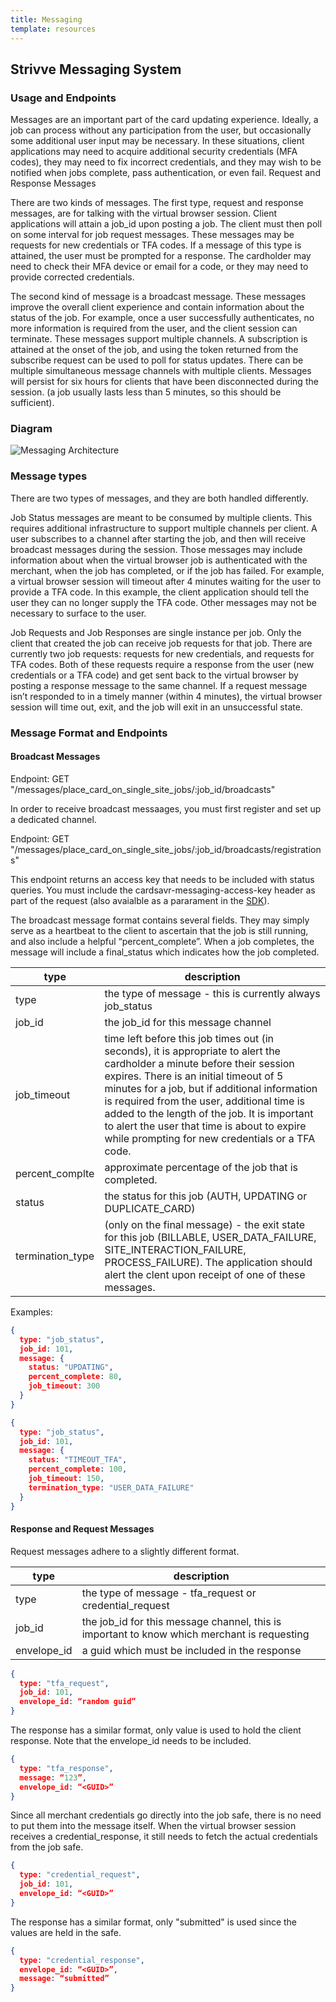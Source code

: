 ```yaml
---
title: Messaging
template: resources
---
```


## Strivve Messaging System

### Usage and Endpoints
Messages are an important part of the card updating experience. Ideally, a job can process without any participation from the user, but occasionally some additional user input may be necessary. In these situations, client applications may need to acquire additional security credentials (MFA codes), they may need to fix incorrect credentials, and they may wish to be notified when jobs complete, pass authentication, or even fail.
Request and Response Messages

There are two kinds of messages. The first type, request and response messages, are for talking with the virtual browser session. Client applications will attain a job_id upon posting a job. The client must then poll on some interval for job request messages. These messages may be requests for new credentials or TFA codes. If a message of this type is attained, the user must be prompted for a response. The cardholder may need to check their MFA device or email for a code, or they may need to provide corrected credentials.

The second kind of message is a broadcast message. These messages improve the overall client experience and contain information about the status of the job. For example, once a user successfully authenticates, no more information is required from the user, and the client session can terminate. These messages support multiple channels. A subscription is attained at the onset of the job, and using the token returned from the subscribe request can be used to poll for status updates. There can be multiple simultaneous message channels with multiple clients. Messages will persist for six hours for clients that have been disconnected during the session. (a job usually lasts less than 5 minutes, so this should be sufficient).

### Diagram

![Messaging Architecture](/images/7aba641-Messaging_Diagram.png "Messaging Architecture") 

### Message types
There are two types of messages, and they are both handled differently.

Job Status messages are meant to be consumed by multiple clients. This requires additional infrastructure to support multiple channels per client. A user subscribes to a channel after starting the job, and then will receive broadcast messages during the session. Those messages may include information about when the virtual browser job is authenticated with the merchant, when the job has completed, or if the job has failed. For example, a virtual browser session will timeout after 4 minutes waiting for the user to provide a TFA code. In this example, the client application should tell the user they can no longer supply the TFA code. Other messages may not be necessary to surface to the user.

Job Requests and Job Responses are single instance per job. Only the client that created the job can receive job requests for that job. There are currently two job requests: requests for new credentials, and requests for TFA codes. Both of these requests require a response from the user (new credentials or a TFA code) and get sent back to the virtual browser by posting a response message to the same channel. If a request message isn’t responded to in a timely manner (within 4 minutes), the virtual browser session will time out, exit, and the job will exit in an unsuccessful state.

### Message Format and Endpoints

#### Broadcast Messages
Endpoint: GET "/messages/place_card_on_single_site_jobs/:job_id/broadcasts"

In order to receive broadcast messaages, you must first register and set up a dedicated channel.

Endpoint: GET "/messages/place_card_on_single_site_jobs/:job_id/broadcasts/registrations"

This endpoint returns an access key that needs to be included with status queries.  You must include the cardsavr-messaging-access-key header as part of the request (also avaialble as a pararament in the [SDK](/api-sdk)).

The broadcast message format contains several fields. They may simply serve as a heartbeat to the client to ascertain that the job is still running, and also include a helpful “percent_complete”. When a job completes, the message will include a final_status which indicates how the job completed.

type | description
---- | ------------
type | the type of message - this is currently always job_status
job_id | the job_id for this message channel
job_timeout | time left before this job times out (in seconds), it is appropriate to alert the cardholder a minute before their session expires. There is an initial timeout of 5 minutes for a job, but if additional information is required from the user, additional time is added to the length of the job. It is important to alert the user that time is about to expire while prompting for new credentials or a TFA code.
percent_complte | approximate percentage of the job that is completed.
status | the status for this job (AUTH, UPDATING or DUPLICATE_CARD)
termination_type | (only on the final message) - the exit state for this job (BILLABLE, USER_DATA_FAILURE, SITE_INTERACTION_FAILURE, PROCESS_FAILURE). The application should alert the clent upon receipt of one of these messages.

Examples:

```json
{
  type: "job_status",
  job_id: 101,
  message: {
    status: "UPDATING",
    percent_complete: 80,
    job_timeout: 300
  }
}
```

```json
{
  type: "job_status",
  job_id: 101,
  message: {
    status: "TIMEOUT_TFA",
    percent_complete: 100,
    job_timeout: 150,
    termination_type: "USER_DATA_FAILURE"
  }
}
```

#### Response and Request Messages
Request messages adhere to a slightly different format.

type | description
---- | ------------
type | the type of message - tfa_request or credential_request
job_id | the job_id for this message channel, this is important to know which merchant is requesting
envelope_id | a guid which must be included in the response

```json
{
  type: "tfa_request",
  job_id: 101,
  envelope_id: “random guid”
}
```

The response has a similar format, only value is used to hold the client response. Note that the envelope_id needs to be included.

```json
{
  type: "tfa_response",
  message: “123”,
  envelope_id: “<GUID>”
}
```

Since all merchant credentials go directly into the job safe, there is no need to put them into the message itself. When the virtual browser session receives a credential_response, it still needs to fetch the actual credentials from the job safe.

```json
{
  type: "credential_request",
  job_id: 101,
  envelope_id: “<GUID>”
}
```
The response has a similar format, only "submitted" is used since the values are held in the safe.

```json
{
  type: "credential_response",
  envelope_id: “<GUID>”,
  message: “submitted”
}
```